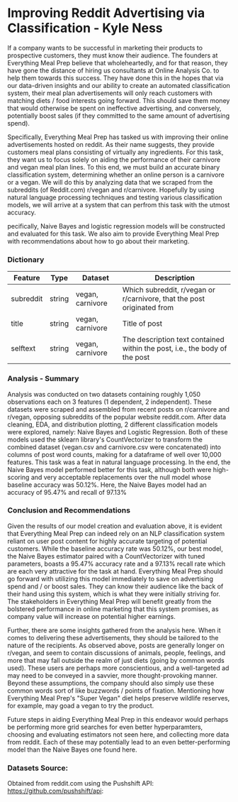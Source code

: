 # Improving Reddit Advertising via Classification - Kyle Ness

If a company wants to be successful in marketing their products to prospective customers, they must know their audience. The founders at Everything Meal Prep believe that wholeheartedly, and for that reason, they have gone the distance of hiring us consultants at Online Analysis Co. to help them towards this success. They have done this in the hopes that via our data-driven insights and our ability to create an automated classification system, their meal plan advertisements will only reach customers with matching diets / food interests going forward. This should save them money that would otherwise be spent on ineffective advertising, and conversely, potentially boost sales (if they committed to the same amount of advertising spend). 

Specifically, Everything Meal Prep has tasked us with improving their online advertisements hosted on reddit. As their name suggests, they provide customers meal plans consisting of virtually any ingredients. For this task, they want us to focus solely on aiding the performance of their carnivore and vegan meal plan lines. To this end, we must build an accurate binary classification system, determining whether an online person is a carnivore or a vegan. We will do this by analyzing data that we scraped from the subreddits (of Reddit.com) r/vegan and r/carnivore. Hopefully by using natural language processing techniques and testing various classification models, we will arrive at a system that can perfrom this task with the utmost accuracy.

pecifically, Naive Bayes and logistic regression models will be constructed and evaluated for this task. We also aim to provide Everything Meal Prep with recommendations about how to go about their marketing.

### Dictionary

|Feature             |Type  |Dataset          |Description                                                                           |
|--------------------|------|-----------------|--------------------------------------------------------------------------------------|
|subreddit           |string|vegan, carnivore |Which subreddit, r/vegan or r/carnivore, that the post originated from                |
|title               |string|vegan, carnivore |Title of post                                                                         |
|selftext            |string|vegan, carnivore |The description text contained within the post, i.e., the body of the post            |


### Analysis - Summary
Analysis was conducted on two datasets containing roughly 1,050 observations each on 3 features (1 dependent, 2 independent). These datasets were scraped and assembled from recent posts on r/carnivore and r/vegan, opposing subreddits of the popular website reddit.com. After data cleaning, EDA, and distribution plotting, 2 different classification models were explored, namely: Naive Bayes and Logistic Regression. Both of these models used the sklearn library's CountVectorizer to transform the combined dataset (vegan.csv and carnivore.csv were concatenated) into columns of post word counts, making for a dataframe of well over 10,000 features. This task was a feat in natural language processing. In the end, the Naive Bayes model performed better for this task, although both were high-scoring and very acceptable replacements over the null model whose baseline accuracy was 50.12%. Here, the Naive Bayes model had an accuracy of 95.47% and recall of 97.13%

### Conclusion and Recommendations
Given the results of our model creation and evaluation above, it is evident that Everything Meal Prep can indeed rely on an NLP classification system reliant on user post content for highly accurate targeting of potential customers. While the baseline accuracy rate was 50.12%, our best model, the Naive Bayes estimator paired with a CountVectorizer with tuned parameters, boasts a 95.47% accuracy rate and a 97.13% recall rate which are each very attractive for the task at hand. Everything Meal Prep should go forward with utilizing this model immediately to save on advertising spend and / or boost sales. They can know their audience like the back of their hand using this system, which is what they were initially striving for. The stakeholders in Everything Meal Prep will benefit greatly from the bolstered performance in online marketing that this system promises, as company value will increase on potential higher earnings.

Further, there are some insights gathered from the analysis here. When it comes to delivering these advertisements, they should be tailored to the nature of the recipients. As observed above, posts are generally longer on r/vegan, and seem to contain discussions of animals, people, feelings, and more that may fall outside the realm of just diets (going by common words used). These users are perhaps more conscientious, and a well-targeted ad may need to be conveyed in a savvier, more thought-provoking manner. Beyond these assumptions, the company should also simply use these common words sort of like buzzwords / points of fixation. Mentioning how Everything Meal Prep's "Super Vegan" diet helps preserve wildlife reserves, for example, may goad a vegan to try the product.

Future steps in aiding Everything Meal Prep in this endeavor would perhaps be performing more grid searches for even better hyperparamters, choosing and evaluating estimators not seen here, and collecting more data from reddit. Each of these may potentially lead to an even better-performing model than the Naive Bayes one found here.

### Datasets Source:
Obtained from reddit.com using the Pushshift API: https://github.com/pushshift/api:
